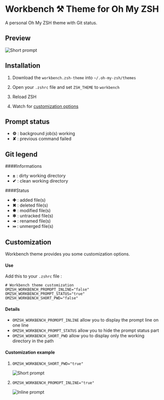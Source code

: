 # Workbench ⚒ Theme for Oh My ZSH

A personal Oh My ZSH theme with Git status.

## Preview
![Short prompt](https://docs.google.com/uc?id=0B30nOrEpfS9zR3BndmtQUUtuS00)

## Installation

1. Download the `workbench.zsh-theme` into `~/.oh-my-zsh/themes`

2. Open your `.zshrc` file and set `ZSH_THEME` to `workbench`

3. Reload ZSH

4. Watch for [customization options](#customization)

## Prompt status

* **⚙** : background job(s) working
* **✘** : previous command failed

## Git legend

####Informations

* **±** : dirty working directory
* **✔** : clean working directory

####Status
* **✚** : added file(s)
* **✖** : deleted file(s)
* **✸** : modified file(s)
* **✻** : untracked file(s)
* **➜** : renamed file(s)
* **⤔** : unmerged file(s)

## Customization

Workbench theme provides you some customization options.

#### Use

Add this to your `.zshrc` file :
```
# Workbench theme customization
OMZSH_WORKBENCH_PROMOPT_INLINE="false"
OMZSH_WORKBENCH_PROMPT_STATUS="true"
OMZSH_WORKBENCH_SHORT_PWD="false"
```

#### Details

* `OMZSH_WORKBENCH_PROMOPT_INLINE` allow you to display the prompt line on one line
* `OMZSH_WORKBENCH_PROMPT_STATUS` allow you to hide the prompt status part
* `OMZSH_WORKBENCH_SHORT_PWD` allow you to display only the working directory in the path 

#### Customization example

1. `OMZSH_WORKBENCH_SHORT_PWD="true"`
	
	![Short prompt](https://docs.google.com/uc?id=0B30nOrEpfS9zeHhGVGFNQjNnT2c)

2. `OMZSH_WORKBENCH_PROMOPT_INLINE="true"`
	
	![Inline prompt](https://docs.google.com/uc?id=0B30nOrEpfS9zTWN4dGgzYUx3eDg)
